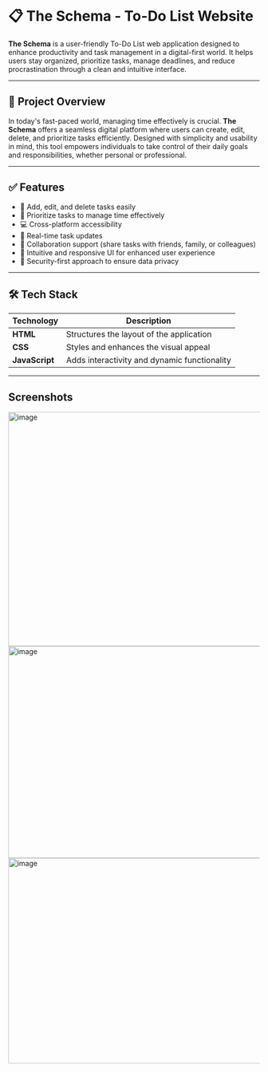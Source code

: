 # 📋 The Schema - To-Do List Website
**The Schema** is a user-friendly To-Do List web application designed to enhance productivity and task management in a digital-first world. It helps users stay organized, prioritize tasks, manage deadlines, and reduce procrastination through a clean and intuitive interface.

---

## 🚀 Project Overview
In today's fast-paced world, managing time effectively is crucial. **The Schema** offers a seamless digital platform where users can create, edit, delete, and prioritize tasks efficiently. Designed with simplicity and usability in mind, this tool empowers individuals to take control of their daily goals and responsibilities, whether personal or professional.

---

## ✅ Features

- 🧾 Add, edit, and delete tasks easily  
- 📌 Prioritize tasks to manage time effectively  
- 💻 Cross-platform accessibility  
- 🔄 Real-time task updates  
- 👥 Collaboration support (share tasks with friends, family, or colleagues)  
- 🧠 Intuitive and responsive UI for enhanced user experience  
- 🔐 Security-first approach to ensure data privacy  

---

## 🛠️ Tech Stack

| Technology    | Description                                      |
|---------------|--------------------------------------------------|
| **HTML**      | Structures the layout of the application         |
| **CSS**       | Styles and enhances the visual appeal            |
| **JavaScript**| Adds interactivity and dynamic functionality     |

---

## Screenshots 
<img width="925" height="470" alt="image" src="https://github.com/user-attachments/assets/33306d94-aa43-4af0-bdbc-50f8dc06a2ce" />
<img width="750" height="425" alt="image" src="https://github.com/user-attachments/assets/fd744dc8-972f-4ce6-8d92-850526e36015" />
<img width="684" height="412" alt="image" src="https://github.com/user-attachments/assets/cb837c9f-fb93-494a-84fb-1bd6aa689d79" />



